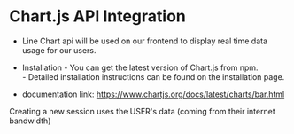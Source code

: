 # Chart.js API Integration

  * Line Chart api will be used on our frontend to display real time data usage for our users.

  * Installation
        - You can get the latest version of Chart.js from npm.   
        - Detailed installation instructions can be found on the installation page. 

  * documentation link: https://www.chartjs.org/docs/latest/charts/bar.html

Creating a new session uses the USER's data (coming from their internet bandwidth)
